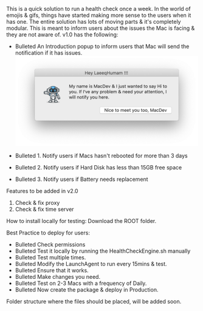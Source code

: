 This is a quick solution to run a health check once a week. In the world of emojis & gifs, things have started making more sense to the users when it has one. 
The entire solution has lots of moving parts & it's completely modular. This is meant to inform users about the issues the Mac is facing & they are not aware of. 
v1.0 has the following:

- Bulleted An Introduction popup to inform users that Mac will send the notification if it has issues.
![](/Screeshots/Introduction.png)

- Bulleted 1. Notify users if Macs hasn't rebooted for more than 3 days
- Bulleted 2. Notify users if Hard Disk has less than 15GB free space
- Bulleted 3. Notify users if Battery needs replacement

Features to be added in v2.0 
1. Check & fix proxy
2. Check & fix time server

How to install locally for testing:
Download the ROOT folder. 


Best Practice to deploy for users:
- Bulleted Check permissions
- Bulleted Test it locally by running the HealthCheckEngine.sh manually 
- Bulleted Test multiple times.
- Bulleted Modify the LaunchAgent to run every 15mins & test.
- Bulleted Ensure that it works.
- Bulleted Make changes you need.
- Bulleted Test on 2-3 Macs with a frequency of Daily.
- Bulleted Now create the package & deploy in Production.


Folder structure where the files should be placed, will be added soon.
